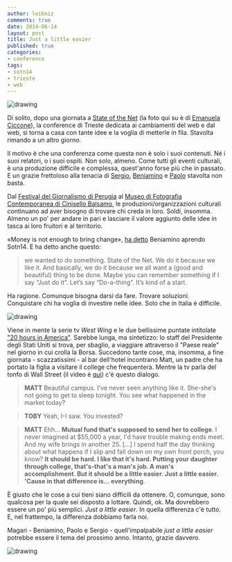 ```yaml
---
author: leibniz
comments: true
date: 2014-06-14
layout: post
title: Just a little easier 
published: true
categories:
- conference
tags:
- sotn14
- trieste
- web
---
```


![drawing](http://scontent-a.cdninstagram.com/hphotos-xpa1/t51.2885-15/10467806_1423072234644328_592922709_n.jpg)


Di solito, dopo una giornata a [State of the Net](http://sotn.it) (la foto qui su è di [Emanuela Ciccone](http://instagram.com/emaposh)), la conference di Trieste dedicata ai cambiamenti del web e dal web, si torna a casa con tante idee e la voglia di metterle in fila. Stavolta rimando a un altro giorno.

Il motivo è che una conferenza come questa non è solo i suoi contenuti. Né i suoi relatori, o i suoi ospiti. Non solo, almeno. Come tutti gli eventi culturali, è una produzione difficile e complessa, quest'anno forse più che in passato. E un grazie frettoloso alla tenacia di [Sergio](http://www.sergiomaistrello.it/), [Beniamino](http://sotn.it/founders/pagliaro/) e [Paolo](http://val.demar.in/) stavolta non basta.

Dal [Festival del Giornalismo di Perugia](http://www.festivaldelgiornalismo.com/) al [Museo di Fotografia Contemporanea di Cinisello Balsamo](http://www.mufoco.org/), le produzioni/organizzazioni culturali continuano ad aver bisogno di trovare chi creda in loro. Soldi, insomma. Almeno un po' per andare in pari e lasciare il valore aggiunto delle idee in tasca ai loro fruitori e al territorio. 

«Money is not enough to bring change», [ha detto](http://www.coseinfila.it/2014/06/13/state-of-the-net-speech-do-a-thing/) Beniamino aprendo Sotn14. E ha detto anche questo:

>we wanted to do something. State of the Net. We do it because we like it. And basically, we do it because we all want a (good and beautiful) thing to be done. Maybe you can remember something if I say “Just do it”. Let’s say “Do-a-thing”. It’s kind of a start.

Ha ragione. Comunque bisogna darsi da fare. Trovare soluzioni. Conquistare chi ha voglia di investire nelle idee. Solo che in Italia è difficile. 

![drawing](http://leibniz.me/images/vault/easier.png)

Viene in mente la serie tv _West Wing_ e le due bellissime puntate intitolate ["20 hours in America"](http://goo.gl/cLUAMe). Sarebbe lunga, ma sintetizzo: lo staff del Presidente degli Stati Uniti si trova, per sbaglio, a viaggiare attraverso il "Paese reale" nel giorno in cui crolla la Borsa. Succedono tante cose, ma, insomma, a fine giornata - scazzatissimi - al bar dell'hotel incontrano Matt, un padre che ha portato la figlia a visitare il college che frequenterà. Mentre la tv parla del tonfo di Wall Street (il video è [qui](http://youtu.be/fJRcDHKrSqw)) c'è questo dialogo.

>**MATT** Beautiful campus. I've never seen anything like it. She-she's not going to get to sleep tonight. You see what happened in the market today? 

>**TOBY** Yeah, I-I saw. You invested?

>**MATT** Ehh... **Mutual fund that's supposed to send her to college**. I never imagined at $55,000 a year, I'd have trouble making ends meet. And my wife brings in another 25. [...] I spend half the day thinking about what happens if I slip and fall down on my own front porch, you know? **It should be hard. I like that it's hard. Putting your daughter through college, that's-that's a man's job. A man's accomplishment. But it should be a little easier. Just a little easier. 'Cause in that difference is... everything**. 

È giusto che le cose a cui tieni siano difficili da ottenere. O, comunque, sono qualcosa per la quale sei disposto a lottare. Quindi, ok. Ma dovrebbero essere un po' più semplici. _Just a little easier_. In quella differenza c'è tutto. E, nel frattempo, la differenza dobbiamo farla noi. 

Magari - Beniamino, Paolo e Sergio - quell'impalpabile _just a little easier_ potrebbe essere il tema del prossimo anno. Intanto, grazie davvero.

![drawing](http://leibniz.me/images/vault/sotn14.png)